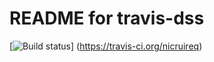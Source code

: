 # README for travis-dss

[![Build status](https://travis-ci.org/nicruireq/travis-dss.svg?master)]
(https://travis-ci.org/nicruireq)

